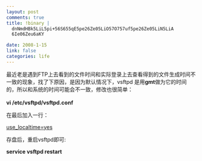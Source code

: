 ```yaml
--- 
layout: post
comments: true
title: !binary |
  dnNmdHBk5LiL5pi+56S655qE5pe26Ze05LiO57O757uf5pe26Ze05LiN5LiA
  6Ie06Zeu6aKY

date: 2008-1-15
link: false
categories: life
---
```

<p>最近老是遇到FTP上去看到的文件时间和实际登录上去查看得到的文件生成时间不一致的现象，找了下原因，是因为默认情况下，vsftpd&nbsp;是用<strong>gmt</strong>做为它的时间的，所以和系统的时间可能会不一致，修改也很简单：<br />
<br />
<strong>vi&nbsp;/etc/vsftpd/vsftpd.conf </strong></p>
<p>在最后加入一行：</p>
<p><u>use_localtime=yes </u></p>
<p>存盘后，重启vsftpd即可:</p>
<p><strong>service&nbsp;vsftpd&nbsp;restart </strong></p>
